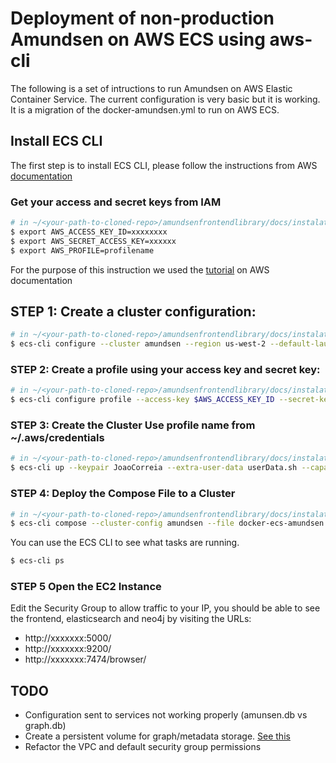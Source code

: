 # Deployment of non-production Amundsen on AWS ECS using aws-cli 

The following is a set of intructions to run Amundsen on AWS Elastic Container Service. The current configuration is very basic but it is working. It is a migration of the docker-amundsen.yml to run on AWS ECS.

## Install ECS CLI

The first step is to install ECS CLI, please follow the instructions from AWS [documentation](https://docs.aws.amazon.com/AmazonECS/latest/developerguide/ECS_CLI_installation.html)

### Get your access and secret keys from IAM

```bash
# in ~/<your-path-to-cloned-repo>/amundsenfrontendlibrary/docs/instalation-aws-ecs
$ export AWS_ACCESS_KEY_ID=xxxxxxxx
$ export AWS_SECRET_ACCESS_KEY=xxxxxx
$ export AWS_PROFILE=profilename
```

For the purpose of this instruction we used the [tutorial](https://docs.aws.amazon.com/AmazonECS/latest/developerguide/ecs-cli-tutorial-ec2.html#ECS_CLI_tutorial_compose_create) on AWS documentation


## STEP 1: Create a cluster configuration:

```bash
# in ~/<your-path-to-cloned-repo>/amundsenfrontendlibrary/docs/instalation-aws-ecs
$ ecs-cli configure --cluster amundsen --region us-west-2 --default-launch-type EC2 --config-name amundsen
```

### STEP 2: Create a profile using your access key and secret key:

```bash
# in ~/<your-path-to-cloned-repo>/amundsenfrontendlibrary/docs/instalation-aws-ecs
$ ecs-cli configure profile --access-key $AWS_ACCESS_KEY_ID --secret-key $AWS_SECRET_ACCESS_KEY --profile-name amundsen 
```

### STEP 3: Create the Cluster Use profile name from \~/.aws/credentials

```bash
# in ~/<your-path-to-cloned-repo>/amundsenfrontendlibrary/docs/instalation-aws-ecs
$ ecs-cli up --keypair JoaoCorreia --extra-user-data userData.sh --capability-iam --size 1 --instance-type t2.large --cluster-config amundsen --verbose --force --aws-profile $AWS_PROFILE 
```

### STEP 4: Deploy the Compose File to a Cluster

```bash
# in ~/<your-path-to-cloned-repo>/amundsenfrontendlibrary/docs/instalation-aws-ecs
$ ecs-cli compose --cluster-config amundsen --file docker-ecs-amundsen.yml up --create-log-groups
```

You can use the ECS CLI to see what tasks are running.

```bash
$ ecs-cli ps
```

### STEP 5 Open the EC2 Instance 

Edit the Security Group to allow traffic to your IP, you should be able to see the frontend, elasticsearch and neo4j by visiting the URLs:

- http://xxxxxxx:5000/
- http://xxxxxxx:9200/
- http://xxxxxxx:7474/browser/

## TODO

- Configuration sent to services not working properly (amunsen.db vs graph.db) 
- Create a persistent volume for graph/metadata storage. [See this](https://aws.amazon.com/blogs/compute/amazon-ecs-and-docker-volume-drivers-amazon-ebs/)
- Refactor the VPC and default security group permissions












